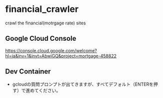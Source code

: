 # financial_crawler
crawl the financial(motrgage rate) sites

## Google Cloud Console

https://console.cloud.google.com/welcome?hl=ja&inv=1&invt=AbwiGQ&project=mortgage-458822


## Dev Container

- gcloudの質問プロンプトが出てきますが、すべてデフォルト（ENTERを押す）で進めてください。

